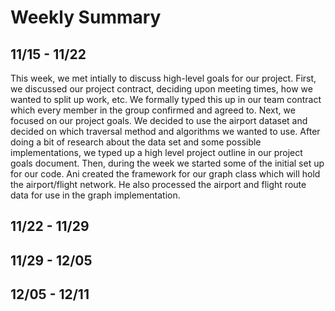 Weekly Summary
==============

11/15 - 11/22
-------------
This week, we met intially to discuss high-level goals for our project. First, we discussed our project contract, deciding upon meeting times, how we wanted to split up work, etc. We formally typed this up in our team contract which every member in the group confirmed and agreed to. Next, we focused on our project goals. We decided to use the airport dataset and decided on which traversal method and algorithms we wanted to use. After doing a bit of research about the data set and some possible implementations, we typed up a high level project outline in our project goals document. Then, during the week we started some of the initial set up for our code. Ani created the framework for our graph class which will hold the airport/flight network. He also processed the airport and flight route data for use in the graph implementation.


11/22 - 11/29
-------------


11/29 - 12/05
-------------


12/05 - 12/11
-------------
